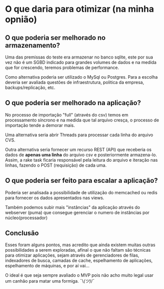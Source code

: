 # O que daria para otimizar (na minha opnião)

## O que poderia ser melhorado no armazenamento?
Uma das premissas do teste era armazenar no banco sqlite, este por sua vez não é um SGBD indicado para grandes volumes de dados e na medida que for crescendo, teremos problemas de performance.

Como alternativa poderia ser utilizado o MySql ou Postgres. Para a escolha deveria ser avaliada questões de infraestrutura, politica da empresa, backups/replicação, etc.

## O que poderia ser melhorado na aplicação?
No processo de importação "full" (através do csv) temos em processamento síncrono e na medida que tal arquivo cresça, o processo de importação tende a demorar mais.

Uma alternativa seria abrir Threads para processar cada linha do arquivo CVS.
 
Outra alternativa seria fornecer um recurso REST (API) que receberia os dados de **apenas uma linha** do arquivo csv e posteriormente armazena-lo. Assim, a rake task ficaria responsável pela leitura do arquivo e iteração nas linhas, fazendo o POST (requisição) de cada uma.

## O que poderia ser feito para escalar a aplicação?
Poderia ser analisada a possibilidade de utilização do memcached ou redis para fornecer os dados apresentados nas views.
 
Também podemos subir mais "instâncias" da aplicação através do webserver (puma) que consegue gerenciar o numero de instâncias por núcleo(processador)

## Conclusão
Esses foram alguns pontos, mas acredito que ainda existem muitas outras possibilidades a serem exploradas, afinal o que não faltam são técnicas para otimizar aplicações, sejam através de gerenciadores de filas, indexadores de busca, camadas de cache, espelhamento de aplicações, espelhamento de máquinas, e por aí vai...

O ideal é que seja sempre avaliado o MVP pois não acho muito legal usar um canhão para matar uma formiga. ¯\\_(ツ)_/¯


 
